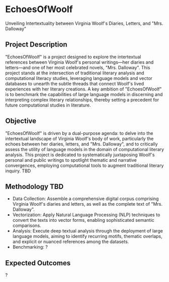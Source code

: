 # EchoesOfWoolf
Unveiling Intertextuality between Virginia Woolf's Diaries, Letters, and "Mrs. Dalloway"


## Project Description

"EchoesOfWoolf" is a project designed to explore the intertextual references between Virginia Woolf's personal writings—her diaries and letters—and one of her most celebrated novels, "Mrs. Dalloway". This project stands at the intersection of traditional literary analysis and computational literacy studies, leveraging  language models and vector databases to unearth the subtle threads that connect Woolf's lived experiences with her literary creations. A key ambition of "EchoesOfWoolf" is to benchmark the capabilities of large language models in discerning and interpreting complex literary relationships, thereby setting a precedent for future computational studies in literature.

## Objective
"EchoesOfWoolf" is driven by a dual-purpose agenda: to delve into the intertextual landscape of Virginia Woolf's body of work, particularly the echoes between her diaries, letters, and "Mrs. Dalloway", and to critically assess the utility of language models in the domain of computational literary analysis. This project is dedicated to systematically juxtaposing Woolf's personal and public writings to spotlight thematic and narrative convergences, employing computational tools to augment traditional literary inquiry. TBD

## Methodology TBD
- Data Collection: Assemble a comprehensive digital corpus comprising Virginia Woolf's diaries and letters, as well as the complete text of "Mrs. Dalloway".
- Vectorization: Apply Natural Language Processing (NLP) techniques to convert the texts into vector forms, enabling sophisticated semantic comparisons.
- Analysis: Execute deep textual analysis through the deployment of large language models, aiming to identify recurring motifs, thematic overlaps, and explicit or nuanced references among the datasets.
- Benchmarking: ? 

## Expected Outcomes
?
